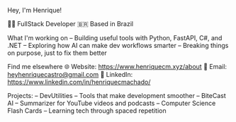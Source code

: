 Hey, I'm Henrique!

🧑‍💻 FullStack Developer
🇧🇷 Based in Brazil

What I'm working on
– Building useful tools with Python, FastAPI, C#, and .NET
– Exploring how AI can make dev workflows smarter
– Breaking things on purpose, just to fix them better

Find me elsewhere
🌐 Website: https://www.henriquecm.xyz/about
📧 Email: heyhenriquecastro@gmail.com
💼 LinkedIn: https://www.linkedin.com/in/henriquecmachado/

Projects: 
– DevUtilities – Tools that make development smoother
– BiteCast AI – Summarizer for YouTube videos and podcasts
– Computer Science Flash Cards – Learning tech through spaced repetition
